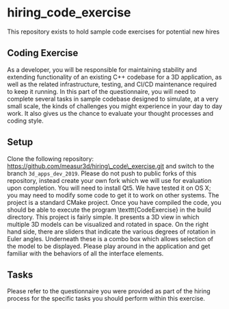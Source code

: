 # hiring_code_exercise
This repository exists to hold sample code exercises for potential new hires

## Coding Exercise

As a developer, you will be responsible for maintaining stability and
extending functionality of an existing C++ codebase for a 3D
application, as well as the related infrastructure, testing, and CI/CD
maintenance required to keep it running. In this part of the
questionnaire, you will need to complete several tasks in sample
codebase designed to simulate, at a very small scale, the kinds of
challenges you might experience in your day to day work. It also gives
us the chance to evaluate your thought processes and coding style.

## Setup

Clone the following repository:
https://github.com/measur3d/hiring\_code\_exercise.git and switch to
the branch `3d_apps_dev_2019`. Please do not push to public forks of
this repository, instead create your own fork which we will use for
evaluation upon completion. You will need to install Qt5. We have
tested it on OS X; you may need to modify some code to get it to work
on other systems. The project is a standard CMake project. Once you
have compiled the code, you should be able to execute the program
\texttt{CodeExercise} in the build directory. This project is fairly
simple. It presents a 3D view in which multiple 3D models can be
visualized and rotated in space. On the right hand side, there are
sliders that indicate the various degrees of rotation in Euler
angles. Underneath these is a combo box which allows selection of the
model to be displayed. Please play around in the application and get
familiar with the behaviors of all the interface elements.

## Tasks

Please refer to the questionnaire you were provided as part of the
hiring process for the specific tasks you should perform within this
exercise.
